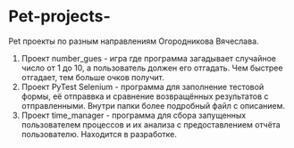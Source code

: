 # Pet-projects-
Pet проекты по разным направлениям Огородникова Вячеслава.

1. Проект number_gues - игра где программа загадывает случайное число от 1 до 10, а пользователь должен его отгадать. Чем быстрее отгадает, тем больше очков получит.
2. Проект PyTest Selenium - программа для заполнение тестовой формы, её отправвка и сравнение возвращённых результатов с отправленными. Внутри папки более подробный файл с описанием.
3. Проект time_manager - программа для сбора запущенных пользователем процессов и их анализа с предоставлением отчёта пользователю. Находится в разработке.

